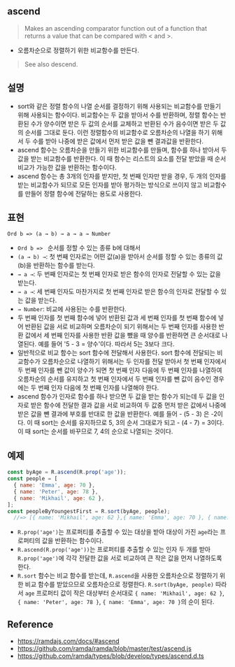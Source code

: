 ## ascend
> Makes an ascending comparator function out of a function that returns a value that can be compared with < and >.
- 오름차순으로 정렬하기 위한 비교함수를 만든다.

> See also descend.

## 설명
- sort와 같은 정렬 함수의 나열 순서를 결정하기 위해 사용되는 비교함수를 만들기 위해 사용되는 함수이다. 비교함수는 두 값을 받아서 수를 반환하며, 정렬 함수는 반환된 수가 양수이면 받은 두 값의 순서를 교체하고 반환된 수가 음수이면 받은 두 값의 순서를 그대로 둔다. 이런 정렬함수의 비교함수로 오름차순의 나열을 하기 위해서 두 수를 받아 나중에 받은 값에서 먼저 받은 값을 뺀 결과값을 반환한다.
- ascend 함수는 오름차순을 만들기 위한 비교함수를 만들며, 함수를 하나 받아서 두 값을 받는 비교함수를 반환한다. 이 때 함수는 리스트의 요소를 전달 받았을 때 순서 비교가 가능한 값을 반환하는 함수이다.
- ascend 함수는 총 3개의 인자를 받지만, 첫 번째 인자만 받을 경우, 두 개의 인자를 받는 비교함수가 되므로 모든 인자를 받아 평가하는 방식으로 쓰이지 않고 비교함수를 만들어 정렬 함수에 전달하는 용도로 사용한다.

## 표현
```
Ord b => (a → b) → a → a → Number
```
- `Ord b => ` 순서를 정할 수 있는 종류 b에 대해서
- `(a → b) →`: 첫 번째 인자로는 어떤 값(a)을 받아서 순서를 정할 수 있는 종류의 값(b)을 반환하는 함수를 받는다.
- `→ a →`: 두 번째 인자로는 첫 번째 인자로 받은 함수의 인자로 전달할 수 있는 값을 받는다.
- `→ a →`: 세 번째 인자도 마찬가지로 첫 번째 인자로 받은 함수의 인자로 전달할 수 있는 값을 받는다.
- `→ Number`: 비교에 사용된는 수를 반환한다.
- 두 번째 인자를 첫 번째 함수에 넣어 반환된 값과 세 번째 인자를 첫 번째 함수에 넣어 반환된 값을 서로 비교하며 오름차순이 되기 위해서는 두 번째 인자를 사용한 반환 값에서 세 번째 인자를 사용한 반환 값을 뺐을 때 양수를 반환하면 큰 순서대로 나열된다. 예를 들어 '5 - 3 = 양수'이다. 따라서 5는 3보다 크다.
- 일반적으로 비교 함수는 sort 함수에 전달해서 사용한다. sort 함수에 전달되는 비교함수가 오름차순으로 나열하기 위해서는 두 인자를 전달 받아서 첫 번째 인자에서 두 번째 인자를 뺀 값이 양수가 되면 첫 번째 인자 다음에 두 번째 인자를 나열하여 오름차순의 순서를 유지하고 첫 번째 인자에서 두 번째 인자를 뺀 값이 음수인 경우에는 두 번째 인자 다음에 첫 번째 인자를 나열해야 한다.
- ascend 함수가 인자로 함수를 하나 받으면 두 값을 받는 함수가 되는데 두 값을 인자로 받은 함수에 전달한 결과 값을 서로 비교하여 두 값중 먼저 받은 값에서 나중에 받은 값을 뺀 결과에 부호를 반대로 한 값을 반환한다. 예를 들어 - (5 - 3) 은 -2이다. 이 때 sort는 순서를 유지하므로 5, 3의 순서 그대로가 되고 - (4 - 7) = 3이다. 이 때 sort는 순서를 바꾸므로 7, 4의 순으로 나열되는 것이다.

## 예제
```js
const byAge = R.ascend(R.prop('age'));
const people = [
  { name: 'Emma', age: 70 },
  { name: 'Peter', age: 78 },
  { name: 'Mikhail', age: 62 },
];
const peopleByYoungestFirst = R.sort(byAge, people);
  //=> [{ name: 'Mikhail', age: 62 },{ name: 'Emma', age: 70 }, { name: 'Peter', age: 78 }]
```
- `R.prop('age')`는 프로퍼티를 추출할 수 있는 대상을 받아 대상이 가진 `age`라는 프로퍼티의 값을 반환하는 함수이다.
- `R.ascend(R.prop('age'))`는 프로퍼티를 추출할 수 있는 인자 두 개를 받아 `R.prop('age')`에 각각 전달한 값을 서로 비교하여 큰 작은 값을 먼저 나열하도록 한다.
- `R.sort` 함수는 비교 함수를 받는데, `R.ascend`을 사용한 오름차순으로 정렬하기 위한 비교 함수를 받았으므로 오름차순으로 정렬한다. `R.sort(byAge, people)` 따라서 `age` 프로퍼티 값이 작은 대상부터 순서대로 `{ name: 'Mikhail', age: 62 }`, `{ name: 'Peter', age: 78 }`, `{ name: 'Emma', age: 70 }`의 순이 된다.

## Reference
- https://ramdajs.com/docs/#ascend
- https://github.com/ramda/ramda/blob/master/test/ascend.js
- https://github.com/ramda/types/blob/develop/types/ascend.d.ts

